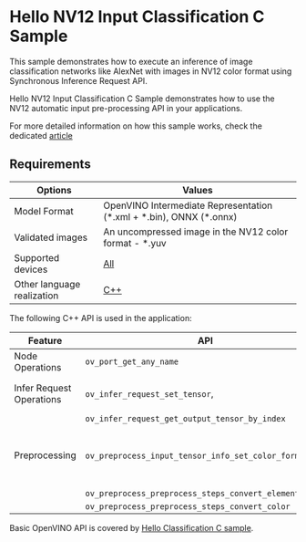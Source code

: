 # Hello NV12 Input Classification C Sample

This sample demonstrates how to execute an inference of image classification networks like AlexNet with images in NV12 color format using Synchronous Inference Request API.

Hello NV12 Input Classification C Sample demonstrates how to use the NV12 automatic input pre-processing API in your applications.

For more detailed information on how this sample works, check the dedicated [article](https://docs.openvino.ai/2024/learn-openvino/openvino-samples/hello-nv12-input-classification.html)

## Requirements

| Options                    | Values                                                                                                    |
| -------------------------- | --------------------------------------------------------------------------------------------------------- |
| Model Format               | OpenVINO Intermediate Representation (\*.xml + \*.bin), ONNX (\*.onnx)                                    |
| Validated images           | An uncompressed image in the NV12 color format - \*.yuv                                                   |
| Supported devices          | [All](https://docs.openvino.ai/2024/about-openvino/compatibility-and-support/supported-devices.html)      |
| Other language realization | [C++](https://docs.openvino.ai/2024/learn-openvino/openvino-samples/hello-nv12-input-classification.html) |

The following C++ API is used in the application:

| Feature                  | API                                                    | Description                               |
| ------------------------ | ------------------------------------------------------ | ----------------------------------------- |
| Node Operations          | `ov_port_get_any_name`                                 | Get a layer name                          |
| Infer Request Operations | `ov_infer_request_set_tensor`,                         | Operate with tensors                      |
|                          | `ov_infer_request_get_output_tensor_by_index`          |                                           |
| Preprocessing            | `ov_preprocess_input_tensor_info_set_color_format`,    | Change the color format of the input data |
|                          | `ov_preprocess_preprocess_steps_convert_element_type`, |                                           |
|                          | `ov_preprocess_preprocess_steps_convert_color`         |                                           |

Basic OpenVINO API is covered by [Hello Classification C sample](https://docs.openvino.ai/2024/learn-openvino/openvino-samples/hello-classification.html).

